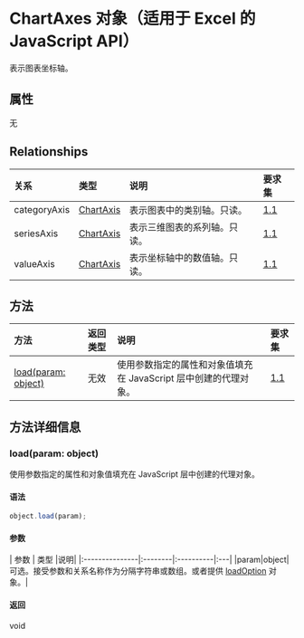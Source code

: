 # <a name="chartaxes-object-javascript-api-for-excel"></a>ChartAxes 对象（适用于 Excel 的 JavaScript API）

表示图表坐标轴。

## <a name="properties"></a>属性

无

## <a name="relationships"></a>Relationships
| 关系 | 类型   |说明| 要求集|
|:---------------|:--------|:----------|:----|
|categoryAxis|[ChartAxis](chartaxis.md)|表示图表中的类别轴。只读。|[1.1](../requirement-sets/excel-api-requirement-sets.md)|
|seriesAxis|[ChartAxis](chartaxis.md)|表示三维图表的系列轴。只读。|[1.1](../requirement-sets/excel-api-requirement-sets.md)|
|valueAxis|[ChartAxis](chartaxis.md)|表示坐标轴中的数值轴。只读。|[1.1](../requirement-sets/excel-api-requirement-sets.md)|

## <a name="methods"></a>方法

| 方法           | 返回类型    |说明| 要求集|
|:---------------|:--------|:----------|:----|
|[load(param: object)](#loadparam-object)|无效|使用参数指定的属性和对象值填充在 JavaScript 层中创建的代理对象。|[1.1](../requirement-sets/excel-api-requirement-sets.md)|

## <a name="method-details"></a>方法详细信息


### <a name="loadparam-object"></a>load(param: object)
使用参数指定的属性和对象值填充在 JavaScript 层中创建的代理对象。

#### <a name="syntax"></a>语法
```js
object.load(param);
```

#### <a name="parameters"></a>参数
| 参数    | 类型   |说明|
|:---------------|:--------|:----------|:---|
|param|object|可选。接受参数和关系名称作为分隔字符串或数组。或者提供 [loadOption](loadoption.md) 对象。|

#### <a name="returns"></a>返回
void
